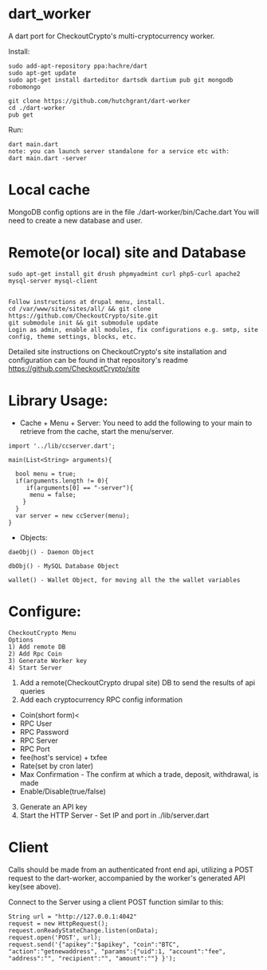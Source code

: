 # dart_worker

A dart port for CheckoutCrypto's multi-cryptocurrency worker.

Install:
```
sudo add-apt-repository ppa:hachre/dart
sudo apt-get update
sudo apt-get install darteditor dartsdk dartium pub git mongodb robomongo

git clone https://github.com/hutchgrant/dart-worker
cd ./dart-worker
pub get
```
Run:
```
dart main.dart 
note: you can launch server standalone for a service etc with:
dart main.dart -server
```

Local cache
==============
MongoDB config options are in the file ./dart-worker/bin/Cache.dart
You will need to create a new database and user.

Remote(or local) site and Database
==============
```
sudo apt-get install git drush phpmyadmint curl php5-curl apache2 mysql-server mysql-client


Follow instructions at drupal menu, install.
cd /var/www/site/sites/all/ && git clone https://github.com/CheckoutCrypto/site.git
git submodule init && git submodule update
Login as admin, enable all modules, fix configurations e.g. smtp, site config, theme settings, blocks, etc.
```
Detailed site instructions on CheckoutCrypto's site installation and configuration can be found in that repository's readme https://github.com/CheckoutCrypto/site

Library Usage:
===============
* Cache + Menu + Server:
You need to add the following to your main to retrieve from the cache, start the menu/server.
```
import '../lib/ccserver.dart';

main(List<String> arguments){
  
  bool menu = true;
  if(arguments.length != 0){
     if(arguments[0] == "-server"){
      menu = false;
    } 
  }
  var server = new ccServer(menu);
}
```

* Objects:
```
daeObj() - Daemon Object

dbObj() - MySQL Database Object

wallet() - Wallet Object, for moving all the the wallet variables
```


Configure:
=============
```
CheckoutCrypto Menu
Options
1) Add remote DB
2) Add Rpc Coin
3) Generate Worker key
4) Start Server
```


1. Add a remote(CheckoutCrypto drupal site) DB to send the results of api queries</li>
2. Add each cryptocurrency RPC config information  
- Coin(short form)<
- RPC User
- RPC Password
- RPC Server
- RPC Port
- fee(host's service) + txfee
- Rate(set by cron later)
- Max Confirmation - The confirm at which a trade, deposit, withdrawal, is made
- Enable/Disable(true/false) 
3. Generate an API key
4. Start the HTTP Server - Set IP and port in ./lib/server.dart


Client
===========

Calls should be made from an authenticated front end api, utilizing a POST request to the dart-worker, accompanied by the worker's generated API key(see above). 

Connect to the Server using a client POST function similar to this:
```
String url = "http://127.0.0.1:4042"
request = new HttpRequest();
request.onReadyStateChange.listen(onData);
request.open('POST', url);
request.send('{"apikey":"$apikey", "coin":"BTC", "action":"getnewaddress", "params":{"uid":1, "account":"fee", "address":"", "recipient":"", "amount":""} }');
```
